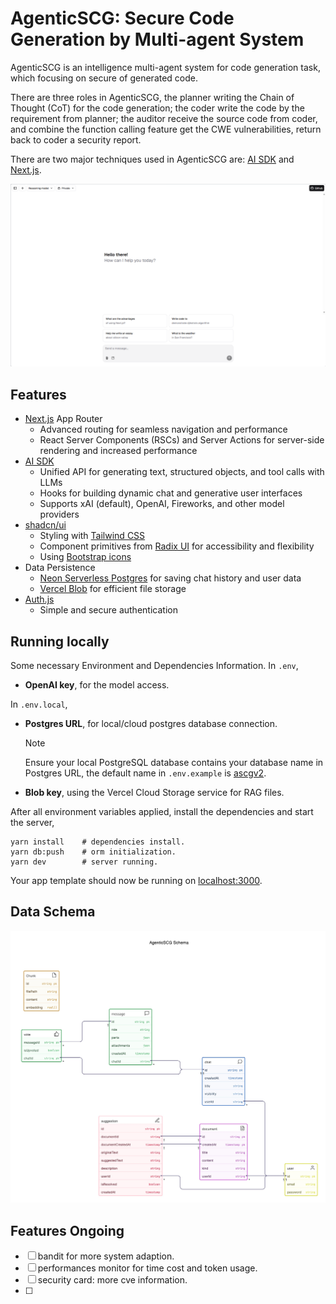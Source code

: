 # AgenticSCG: Secure Code Generation by Multi-agent System

AgenticSCG is an intelligence multi-agent system for code generation task, which focusing on secure of generated code.

There are three roles in AgenticSCG, the planner writing the Chain of Thought (CoT) for the code generation; the coder write the code by the requirement from planner; the auditor receive the source code from coder, and combine the function calling feature get the CWE vulnerabilities, return back to coder a security report.

There are two major techniques used in AgenticSCG are: [AI SDK](https://sdk.vercel.ai/docs) and [Next.js](https://nextjs.org/).

![cover.png](public/images/cover.png)

## Features

- [Next.js](https://nextjs.org) App Router
  - Advanced routing for seamless navigation and performance
  - React Server Components (RSCs) and Server Actions for server-side rendering and increased performance
- [AI SDK](https://sdk.vercel.ai/docs)
  - Unified API for generating text, structured objects, and tool calls with LLMs
  - Hooks for building dynamic chat and generative user interfaces
  - Supports xAI (default), OpenAI, Fireworks, and other model providers
- [shadcn/ui](https://ui.shadcn.com)
  - Styling with [Tailwind CSS](https://tailwindcss.com)
  - Component primitives from [Radix UI](https://radix-ui.com) for accessibility and flexibility
  - Using [Bootstrap icons](https://icons.getbootstrap.com/)
- Data Persistence
  - [Neon Serverless Postgres](https://vercel.com/marketplace/neon) for saving chat history and user data
  - [Vercel Blob](https://vercel.com/storage/blob) for efficient file storage
- [Auth.js](https://authjs.dev)
  - Simple and secure authentication

## Running locally

Some necessary Environment and Dependencies Information.
In `.env`,

- **OpenAI key**, for the model access.

In `.env.local`,

- **Postgres URL**, for local/cloud postgres database connection.

  > [!note]
  >
  > Ensure your local PostgreSQL database contains your database name in Postgres URL, the default name in `.env.example` is <u>ascgv2</u>.

- **Blob key**, using the Vercel Cloud Storage service for RAG files.

After all environment variables applied, install the dependencies and start the server,

[//]: # (Install Dependencies & Server Running.)

```shell
yarn install    # dependencies install.
yarn db:push    # orm initialization.
yarn dev        # server running.
```

Your app template should now be running on [localhost:3000](http://localhost:3000).

## Data Schema

![schema](public/images/schema.jpeg)

## Features Ongoing

- [ ] bandit for more system adaption.
- [ ] performances monitor for time cost and token usage.
- [ ] security card: more cve information.
- [ ] 